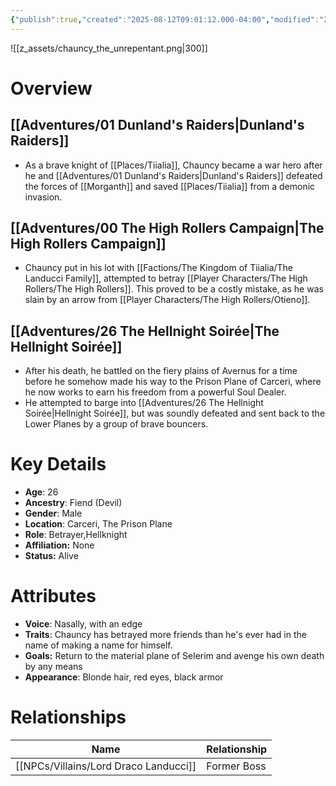 ```yaml
---
{"publish":true,"created":"2025-08-12T09:01:12.000-04:00","modified":"2025-10-22T09:32:41.922-04:00","published":"2025-10-22T09:32:41.922-04:00","cssclasses":"","Age":"26","Ancestry":["Fiend (Devil)"],"Gender":"Male","Location":["Carceri, The Prison Plane"],"Role":["Betrayer","Hellknight"],"Affiliation":["None"],"Appearances":["[[01 Dunland's Raiders]]","[[00 The High Rollers Campaign]]","[[26 The Hellnight Soirée]]"],"Status":"Alive","Authors":["Jordan"]}
---
```


![[z_assets/chauncy_the_unrepentant.png|300]]

# Overview

## [[Adventures/01 Dunland's Raiders\|Dunland's Raiders]]
 - As a brave knight of [[Places/Tiialia]], Chauncy became a war hero after he and [[Adventures/01 Dunland's Raiders\|Dunland's Raiders]] defeated the forces of [[Morganth]] and saved [[Places/Tiialia]] from a demonic invasion.

## [[Adventures/00 The High Rollers Campaign\|The High Rollers Campaign]]
 - Chauncy put in his lot with [[Factions/The Kingdom of Tiialia/The Landucci Family]], attempted to betray [[Player Characters/The High Rollers/The High Rollers]]. This proved to be a costly mistake, as he was slain by an arrow from [[Player Characters/The High Rollers/Otieno]].

## [[Adventures/26 The Hellnight Soirée\|The Hellnight Soirée]]
 - After his death, he battled on the fiery plains of Avernus for a time before he somehow made his way to the Prison Plane of Carceri, where he now works to earn his freedom from a powerful Soul Dealer.
 - He attempted to barge into [[Adventures/26 The Hellnight Soirée\|Hellnight Soirée]], but was soundly defeated and sent back to the Lower Planes by a group of brave bouncers.

# Key Details
- **Age**: 26
- **Ancestry**: Fiend (Devil)
- **Gender**: Male
- **Location**: Carceri, The Prison Plane
- **Role**: Betrayer,Hellknight
- **Affiliation:** None
- **Status:** Alive

# Attributes
- **Voice**: Nasally, with an edge
- **Traits**: Chauncy has betrayed more friends than he's ever had in the name of making a name for himself.
- **Goals:** Return to the material plane of Selerim and avenge his own death by any means
- **Appearance**: Blonde hair, red eyes, black armor

# Relationships

| Name                    | Relationship |
| ----------------------- | ------------ |
| [[NPCs/Villains/Lord Draco Landucci]] | Former Boss  |

